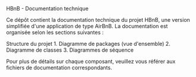 HBnB - Documentation technique

Ce dépôt contient la documentation technique du projet HBnB, une version simplifiée d'une application de type AirBnB. La documentation est organisée selon les sections suivantes :

Structure du projet
	1.	Diagramme de packages (vue d'ensemble)
	2.	Diagramme de classes
	3.	Diagrammes de séquence

Pour plus de détails sur chaque composant, veuillez vous référer aux fichiers de documentation correspondants.
